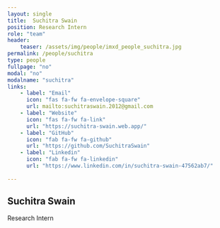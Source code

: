 ```yaml
---
layout: single
title:  Suchitra Swain
position: Research Intern
role: "team"
header:
    teaser: /assets/img/people/imxd_people_suchitra.jpg
permalink: /people/suchitra
type: people
fullpage: "no"
modal: "no"
modalname: "suchitra"
links:
    - label: "Email"
      icon: "fas fa-fw fa-envelope-square"
      url: mailto:suchitraswain.2012@gmail.com
    - label: "Website"
      icon: "fas fa-fw fa-link"
      url: "https://suchitra-swain.web.app/"
    - label: "GitHub"
      icon: "fab fa-fw fa-github"
      url: "https://github.com/SuchitraSwain"
    - label: "Linkedin"
      icon: "fab fa-fw fa-linkedin"
      url: "https://www.linkedin.com/in/suchitra-swain-47562ab7/"
      
---
```


## Suchitra Swain
Research Intern


